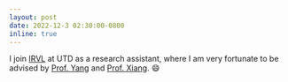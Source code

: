```yaml
---
layout: post
date: 2022-12-3 02:30:00-0800
inline: true
---
```

I join <a href="https://labs.utdallas.edu/irvl/">IRVL</a> at UTD as a research assistant, where I am very fortunate to be advised by <a href="http://youngwei.com/">Prof. Yang</a> and <a href="https://yuxng.github.io/">Prof. Xiang</a>. 😄
